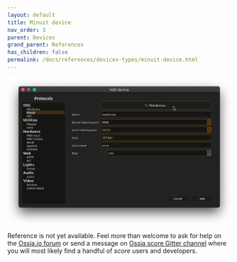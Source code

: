 ```yaml
---
layout: default
title: Minuit device
nav_order: 3
parent: Devices
grand_parent: References
has_children: false
permalink: /docs/references/devices-types/minuit-device.html
---
```


![Device setup window](/assets/images/references/devices-types/minuit-device.png "score device setup")

Reference is not yet available. Feel more than welcome to ask for help on the [Ossia.io forum](https://forum.ossia.io) or send a message on [Ossia score Gitter channel](https://gitter.im/OSSIA/score) where you will most likely find a handful of *score* users and developers.
